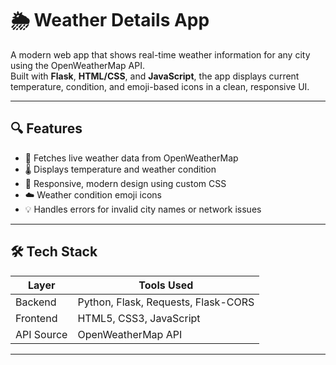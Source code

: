 # 🌦️ Weather Details App

A modern web app that shows real-time weather information for any city using the OpenWeatherMap API.  
Built with **Flask**, **HTML/CSS**, and **JavaScript**, the app displays current temperature, condition, and emoji-based icons in a clean, responsive UI.

---

## 🔍 Features

- 🔄 Fetches live weather data from OpenWeatherMap
- 🌡️ Displays temperature and weather condition
- 🎨 Responsive, modern design using custom CSS
- ☁️ Weather condition emoji icons
- 💡 Handles errors for invalid city names or network issues

---

## 🛠️ Tech Stack

| Layer        | Tools Used                          |
|--------------|-------------------------------------|
| Backend      | Python, Flask, Requests, Flask-CORS |
| Frontend     | HTML5, CSS3, JavaScript             |
| API Source   | OpenWeatherMap API                  |

---



